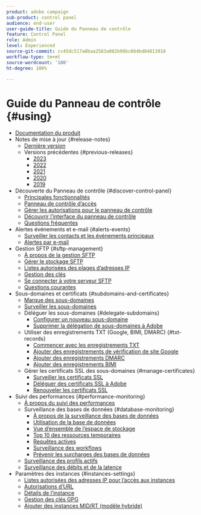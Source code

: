 ```yaml
---
product: adobe campaign
sub-product: control panel
audience: end-user
user-guide-title: Guide du Panneau de contrôle
feature: Control Panel
role: Admin
level: Experienced
source-git-commit: cc45dc517a8baa2583a082b99bc084bd84013918
workflow-type: tm+mt
source-wordcount: '180'
ht-degree: 100%

---
```



# Guide du Panneau de contrôle {#using}

+ [Documentation du produit](control-panel-home.md)
+ Notes de mise à jour {#release-notes}
   + [Dernière version](rn/release-notes.md)
   + Versions précédentes {#previous-releases}
      + [2023](rn/release-notes-2023.md)
      + [2022](rn/release-notes-2022.md)
      + [2021](rn/release-notes-2021.md)
      + [2020](rn/release-notes-2020.md)
      + [2019](rn/release-notes-2019.md)
+ Découverte du Panneau de contrôle {#discover-control-panel}
   + [Principales fonctionnalités](discover/using/key-features.md)
   + [Panneau de contrôle d’accès](discover/using/accessing-control-panel.md)
   + [Gérer les autorisations pour le panneau de contrôle](discover/using/managing-permissions.md)
   + [Découvrir l’interface du panneau de contrôle](discover/using/discovering-the-interface.md)
   + [Questions fréquentes](faq.md)
+ Alertes événements et e-mail {#alerts-events}
   + [Surveiller les contacts et les événements principaux](service-events/service-events.md)
   + [Alertes par e-mail](performance-monitoring/using/email-alerting.md)
+ Gestion SFTP {#sftp-management}
   + [À propos de la gestion SFTP](sftp/using/about-sftp-management.md)
   + [Gérer le stockage SFTP](sftp/using/sftp-storage-management.md)
   + [Listes autorisées des plages d’adresses IP](sftp/using/ip-range-allow-listing.md)
   + [Gestion des clés](sftp/using/key-management.md)
   + [Se connecter à votre serveur SFTP](sftp/using/logging-into-sftp-server.md)
   + [Questions courantes](sftp/using/common-questions.md)
+ Sous-domaines et certificats {#subdomains-and-certificates}
   + [Marque des sous-domaines](subdomains-certificates/using/subdomains-branding.md)
   + [Surveiller les sous-domaines](subdomains-certificates/using/monitoring-subdomains.md)
   + Déléguer les sous-domaines {#delegate-subdomains}
      + [Configurer un nouveau sous-domaine](subdomains-certificates/using/setting-up-new-subdomain.md)
      + [Supprimer la délégation de sous-domaines à Adobe](subdomains-certificates/using/remove-delegated-subdomains.md)
   + Utiliser des enregistrements TXT (Google, BIMI, DMARC) {#txt-records}
      + [Commencer avec les enregistrements TXT](subdomains-certificates/using/gs-txt-records.md)
      + [Ajouter des enregistrements de vérification de site Google](subdomains-certificates/using/managing-txt-records.md)
      + [Ajouter des enregistrements DMARC](subdomains-certificates/using/dmarc.md)
      + [Ajouter des enregistrements BIMI](subdomains-certificates/using/bimi.md)
   + Gérer les certificats SSL des sous-domaines {#manage-certificates}
      + [Surveiller les certificats SSL](subdomains-certificates/using/monitoring-ssl-certificates.md)
      + [Déléguer des certificats SSL à Adobe](subdomains-certificates/using/delegate-ssl.md)
      + [Renouveler les certificats SSL](subdomains-certificates/using/renewing-subdomain-certificate.md)
+ Suivi des performances {#performance-monitoring}
   + [À propos du suivi des performances](performance-monitoring/using/about-performance-monitoring.md)
   + Surveillance des bases de données {#database-monitoring}
      + [À propos de la surveillance des bases de données](performance-monitoring/using/database-monitoring.md)
      + [Utilisation de la base de données](performance-monitoring/using/database-utilization.md)
      + [Vue d’ensemble de l’espace de stockage](performance-monitoring/using/database-storage-overview.md)
      + [Top 10 des ressources temporaires](performance-monitoring/using/database-top-ten-resources.md)
      + [Requêtes actives](performance-monitoring/using/database-active-queries.md)
      + [Surveillance des workflows](performance-monitoring/using/workflow-monitoring.md)
      + [Prévenir les surcharges des bases de données](performance-monitoring/using/database-preventing-overload.md)
   + [Surveillance des profils actifs](performance-monitoring/using/active-profiles-monitoring.md)
   + [Surveillance des débits et de la latence](performance-monitoring/using/throughputs-latencies.md)
+ Paramètres des instances {#instances-settings}
   + [Listes autorisées des adresses IP pour l’accès aux instances](instances-settings/using/ip-allow-listing-instance-access.md)
   + [Autorisations d’URL](instances-settings/using/url-permissions.md)
   + [Détails de l’instance](instances-settings/using/instance-details.md)
   + [Gestion des clés GPG](instances-settings/using/gpg-keys-management.md)
   + [Ajouter des instances MID/RT (modèle hybride)](instances-settings/using/external-accounts.md)
